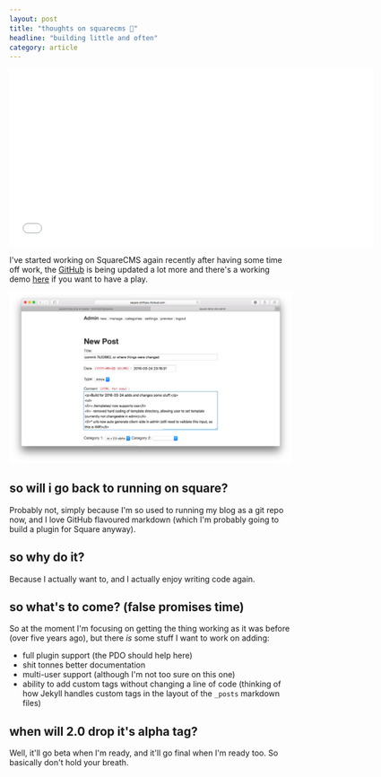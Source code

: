 ```yaml
---
layout: post
title: "thoughts on squarecms 🚀"
headline: "building little and often"
category: article
---
```


<iframe width="650" height="315" src="//www.youtube.com/embed/W_rC-495Z_A" frameborder="0" allowfullscreen="1"> </iframe>

I've started working on SquareCMS again recently after having some time off work, the [GitHub](//github.com/tomchatting/square) is being updated a lot more and there's a working demo [here](//square-shiftysu.rhcloud.com) if you want to have a play.

![square admin](/static/images/CYyqyD7.png)

## so will i go back to running on square?

Probably not, simply because I'm so used to running my blog as a git repo now, and I love GitHub flavoured markdown (which I'm probably going to build a plugin for Square anyway).

## so why do it?

Because I actually want to, and I actually enjoy writing code again.

## so what's to come? (false promises time)

So at the moment I'm focusing on getting the thing working as it was before (over five years ago), but there *is* some stuff I want to work on adding:

* full plugin support (the PDO should help here)
* shit tonnes better documentation
* multi-user support (although I'm not too sure on this one)
* ability to add custom tags without changing a line of code (thinking of how Jekyll handles custom tags in the layout of the `_posts` markdown files)

## when will 2.0 drop it's alpha tag?

Well, it'll go beta when I'm ready, and it'll go final when I'm ready too. So basically don't hold your breath.
